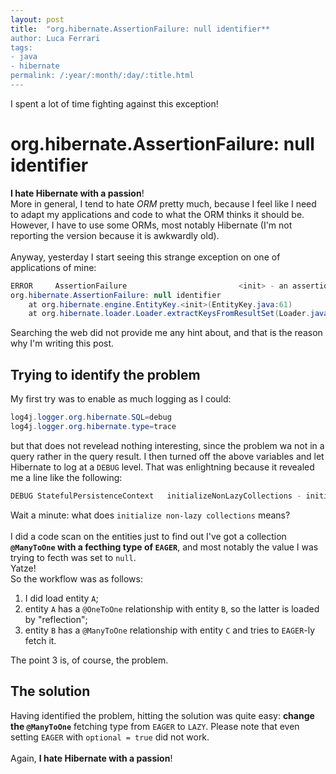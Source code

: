 ```yaml
---
layout: post
title:  "org.hibernate.AssertionFailure: null identifier**
author: Luca Ferrari
tags:
- java
- hibernate
permalink: /:year/:month/:day/:title.html
---
```

I spent a lot of time fighting against this exception!

# org.hibernate.AssertionFailure: null identifier

**I hate Hibernate with a passion**!
<br/>
More in general, I tend to hate *ORM* pretty much, because I feel like I need to adapt my applications and code to what the ORM thinks it should be. However, I have to use some ORMs, most notably Hibernate (I'm not reporting the version because it is awkwardly old).
<br/>
<br/>
Anyway, yesterday I start seeing this strange exception on one of applications of mine:

```java
ERROR     AssertionFailure                         <init> - an assertion failure occured (this may indicate a bug in Hibernate, but is more likely due to unsafe use of the session)
org.hibernate.AssertionFailure: null identifier
	at org.hibernate.engine.EntityKey.<init>(EntityKey.java:61)
	at org.hibernate.loader.Loader.extractKeysFromResultSet(Loader.java:688)
```

Searching the web did not provide me any hint about, and that is the reason why I'm writing this post.

## Trying to identify the problem

My first try was to enable as much logging as I could:

```java
log4j.logger.org.hibernate.SQL=debug 
log4j.logger.org.hibernate.type=trace 
```

but that does not revelead nothing interesting, since the problem wa not in a query rather in the query result. I then turned off the above variables and let Hibernate to log at a `DEBUG` level. That was enlightning because it revealed me a line like the following:

```java
DEBUG StatefulPersistenceContext   initializeNonLazyCollections - initializing non-lazy collections
```

Wait a minute: what does `initialize non-lazy collections` means?
<br/>
<br/>
I did a code scan on the entities just to find out I've got a collection **`@ManyToOne` with a fecthing type of `EAGER`**, and most notably the value I was trying to fecth was set to `null`.
<br/>
Yatze!
<br/>
So the workflow was as follows:
1) I did load entity `A`;
2) entity `A` has a `@OneToOne` relationship with entity `B`, so the latter is loaded by "reflection";
3) entity `B` has a `@ManyToOne` relationship with entity `C` and tries to `EAGER`-ly fetch it.

The point 3 is, of course, the problem.

## The solution

Having identified the problem, hitting the solution was quite easy: **change the `@ManyToOne`** fetching type from `EAGER` to `LAZY`. Please note that even setting `EAGER` with `optional = true` did not work.
<br/>
<br/>
Again, **I hate Hibernate with a passion**!
